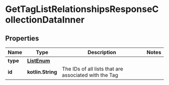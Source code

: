 
# GetTagListRelationshipsResponseCollectionDataInner

## Properties
| Name | Type | Description | Notes |
| ------------ | ------------- | ------------- | ------------- |
| **type** | [**ListEnum**](ListEnum.md) |  |  |
| **id** | **kotlin.String** | The IDs of all lists that are associated with the Tag |  |



